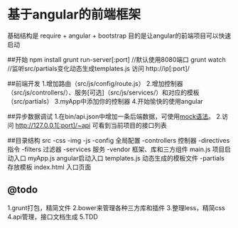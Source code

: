 # 基于angular的前端框架
基础结构是
require + angular + bootstrap
目的是让angular的前端项目可以快速启动

##开始
npm install
grunt run-server[:port] //默认使用8080端口
grunt watch //监听src/partials变化动态生成templates.js
访问 http://ip[:port]/

##前端开发
1.增加路由（src/js/config/route.js）
2.增加控制器（src/js/controllers/）、服务[可选]（src/js/services/）和对应的模板（src/partials）
3.myApp中添加你的控制器
4.开始愉快的使用angular

##异步数据调试
1.在bin/api.json中增加一条后端数据，可使用[mock语法](http://mockjs.com/mock)。
2.访问 http://127.0.0.1[:port]/~api 可看到当前项目的接口列表

##目录结构
src
 -css
 -img
 -js
  -config   全局配置
  -controllers   控制器
  -directives   指令
  -filters   过滤器
  -services   服务
  -vendor   框架、库和三方组件
  main.js   项目启动入口
  myApp.js   angular启动入口
  templates.js   动态生成的模板文件
 -partials   存放模板
 index.html   入口页面


## @todo
1.grunt打包，精简文件
2.bower来管理各种三方库和插件
3.整理less，精简css
4.api管理，接口文档生成
5.TDD